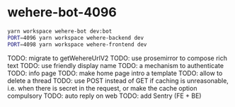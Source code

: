 # wehere-bot-4096

```sh
yarn workspace wehere-bot dev:bot
PORT=4096 yarn workspace wehere-backend dev
PORT=4098 yarn workspace wehere-frontend dev
```

TODO: migrate to getWehereUrlV2
TODO: use prosemirror to compose rich text
TODO: use friendly display name
TODO: a mechanism to authenticate
TODO: info page
TODO: make home page intro a template
TODO: allow to delete a thread
TODO: use POST instead of GET if caching is unreasonable, i.e. when there is secret in the request, or make the cache option compulsory
TODO: auto reply on web
TODO: add Sentry (FE + BE)
